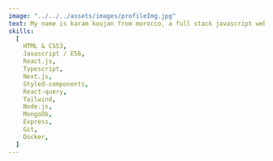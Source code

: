 ```yaml
---
image: "../../../assets/images/profileImg.jpg"
text: My name is karam koujan from morocco, a full stack javascript web developer specialized in JamStack and Mern stack, passionate about computer science and machine learning, I love learning new technologies that help me improve my product's quality.
skills:
  [
    HTML & CSS3,
    Javascript / ES6,
    React.js,
    Typescript,
    Next.js,
    Styled-components,
    React-query,
    Tailwind,
    Node.js,
    MongoDb,
    Express,
    Git,
    Docker,
  ]
---
```

